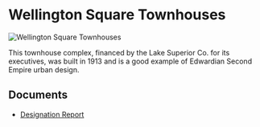 # Wellington Square Townhouses

![Wellington Square Townhouses](images/wellington-square-townhouses.jpg)

This townhouse complex, financed by the Lake Superior Co. for its executives, was built in 1913 and is a good example of Edwardian Second Empire urban design.

## Documents

-   [Designation Report](documents/wellington-square-townhouses-designation.pdf)
